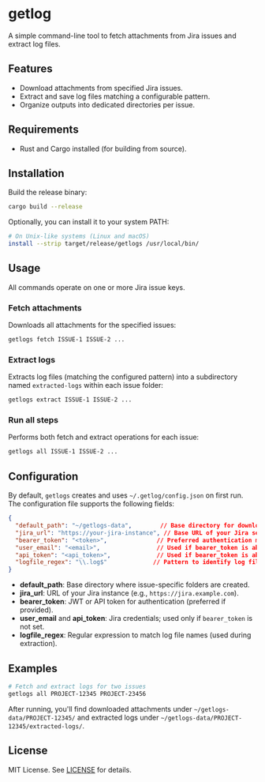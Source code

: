 # getlog
A simple command-line tool to fetch attachments from Jira issues and extract log files.

## Features
* Download attachments from specified Jira issues.
* Extract and save log files matching a configurable pattern.
* Organize outputs into dedicated directories per issue.

## Requirements
* Rust and Cargo installed (for building from source).

## Installation
Build the release binary:

```bash
cargo build --release
```

Optionally, you can install it to your system PATH:

```bash
# On Unix-like systems (Linux and macOS)
install --strip target/release/getlogs /usr/local/bin/
```

## Usage
All commands operate on one or more Jira issue keys.

### Fetch attachments
Downloads all attachments for the specified issues:

```bash
getlogs fetch ISSUE-1 ISSUE-2 ...
```

### Extract logs
Extracts log files (matching the configured pattern) into a subdirectory named `extracted-logs` within each issue folder:

```bash
getlogs extract ISSUE-1 ISSUE-2 ...
```

### Run all steps
Performs both fetch and extract operations for each issue:

```bash
getlogs all ISSUE-1 ISSUE-2 ...
```

## Configuration
By default, `getlogs` creates and uses `~/.getlog/config.json` on first run. The configuration file supports the following fields:

```json
{
  "default_path": "~/getlogs-data",        // Base directory for downloaded data
  "jira_url": "https://your-jira-instance", // Base URL of your Jira server
  "bearer_token": "<token>",              // Preferred authentication method
  "user_email": "<email>",                // Used if bearer_token is absent
  "api_token": "<api_token>",             // Used if bearer_token is absent
  "logfile_regex": "\\.log$"             // Pattern to identify log files
}
```

* **default\_path**: Base directory where issue-specific folders are created.
* **jira\_url**: URL of your Jira instance (e.g., `https://jira.example.com`).
* **bearer\_token**: JWT or API token for authentication (preferred if provided).
* **user\_email** and **api\_token**: Jira credentials; used only if `bearer_token` is not set.
* **logfile\_regex**: Regular expression to match log file names (used during extraction).

## Examples
```bash
# Fetch and extract logs for two issues
getlogs all PROJECT-12345 PROJECT-23456
```

After running, you'll find downloaded attachments under `~/getlogs-data/PROJECT-12345/` and extracted logs under `~/getlogs-data/PROJECT-12345/extracted-logs/`.

## License
MIT License. See [LICENSE](LICENSE) for details.